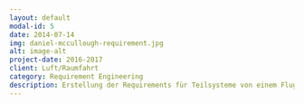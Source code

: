 ```yaml
---
layout: default
modal-id: 5
date: 2014-07-14
img: daniel-mccullough-requirement.jpg
alt: image-alt
project-date: 2016-2017
client: Luft/Raumfahrt
category: Requirement Engineering
description: Erstellung der Requirements für Teilsysteme von einem Flugsimulator für AH145 Hubschrauber anhand von Dokumentation, Flugerprobung, Messungen und Aufzeichnungen.
---
```

